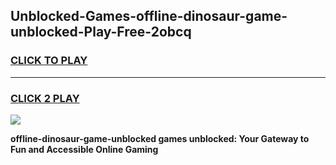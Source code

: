 
## Unblocked-Games-offline-dinosaur-game-unblocked-Play-Free-2obcq
<h3>
<a href="https://premium76.site?title=offline-dinosaur-game-unblocked&ref=23A">CLICK TO PLAY</a></h3>
<hr>

<h3>
<a href="https://premium76.site?title=offline-dinosaur-game-unblocked&ref=23A">CLICK 2 PLAY</a>
  
</h3>

<a href="https://premium76.site?title=offline-dinosaur-game-unblocked&ref=23A"><img src="https://clearcache.store/games.png"></a>


**offline-dinosaur-game-unblocked games unblocked: Your Gateway to Fun and Accessible Online Gaming**
